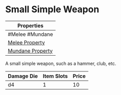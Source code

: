 # Small Simple Weapon

| Properties                                                               |
| ------------------------------------------------------------------------ |
| #Melee #Mundane                                                          |
| [Melee Property](../Weapon%20Properties/Melee%20Property.md)             |
| [Mundane Property](../../../Material%20Properties/Mundane%20Property.md) |
A small simple weapon, such as a hammer, club, etc.

| Damage Die | Item Slots | Price |
| ---------- | ---------- | ----- |
| d4         | 1          | 10    |
